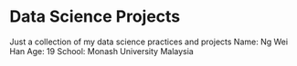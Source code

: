 # Data Science Projects
 Just a collection of my data science practices and projects 
Name: Ng Wei Han
Age: 19 
School: Monash University Malaysia
